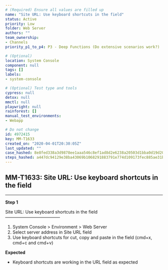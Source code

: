 ```yaml
---
# (Required) Ensure all values are filled up
name: "Site URL: Use keyboard shortcuts in the field"
status: Active
priority: Low
folder: Web Server
authors: ""
team_ownership: 
- Channels
priority_p1_to_p4: P3 - Deep Functions (Do extensive scenarios work?)

# (Optional)
location: System Console
component: null
tags: []
labels: 
- system-console

# (Optional) Test type and tools
cypress: null
detox: null
mmctl: null
playwright: null
rainforest: []
manual_test_environments: 
- Webapp

# Do not change
id: 4972415
key: MM-T1633
created_on: "2020-04-01T20:30:05Z"
last_updated: ""
case_hashed: 8e8fed338a3d9878ee1aaa546c8ef1ad8d2e6238a20503d1bba0d19d203b1799ef3696f3a5cf36b28972b58b4d6d20df
steps_hashed: a447dc94129e38ba43069b1068291883791e774d109173fec885ae31bc8d420636e287c0e27d2aafda9a913a54c7feee
---
```


<!-- (Auto-generated) Based on frontmatter's "key" and "name" -->

## MM-T1633: Site URL: Use keyboard shortcuts in the field

---

**Step 1**

Site URL: Use keyboard shortcuts in the field\
–––––––––––––––––––––––––

1. System Console > Environment > Web Server
2. Select server address in Site URL field
3. Use keyboard shortcuts for cut, copy and paste in the field (cmd+x, cmd+c and cmd+v)

**Expected**

- Keyboard shortcuts are working in the URL field as expected
